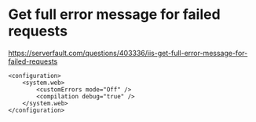 



Get full error message for failed requests
==========================================


https://serverfault.com/questions/403336/iis-get-full-error-message-for-failed-requests


```
<configuration>
    <system.web>
        <customErrors mode="Off" />
        <compilation debug="true" />
    </system.web>
</configuration>
```
